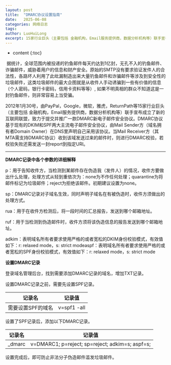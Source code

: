 ```yaml
---
layout: post
title:  "DMARC协议设置指南"
date:   2025-06-08
categories: 网络日志
tags: 
author: LuoHuiLong
excerpt: 15家行业巨头（主要包括 金融机构，Email服务提供商，数据分析机构等）联手宣布成立了新的互联网联盟，致力于提交并推广一款DMARC新电子邮件安全协议。DMARC协议基于现有的DKIM和SPF两大主流电子邮件安全协议，由Mail Sender方（域名拥有者Domain Owner）在DNS里声明自己采用该协议。当Mail Receiver方（其MTA需支持DMARC协议）收到该域发送过来的邮件时，则进行DMARC校验，若校验失败还需发送一封report到指定URI。
---
```


* content
{:toc}

 据统计，全球范围内被投递的钓鱼邮件每天约达到1亿封，无孔不入的钓鱼邮件、诈骗邮件，威胁着用户的信息和财产安全。原始的SMTP没有要求验证发件人的合法性，各路坏人利用了此纰漏制造出来大量钓鱼邮件和诈骗邮件等涉及到安全性的垃圾邮件，这类垃圾邮件的最大企图就是从收件人手动诱骗到一些有价值的信息（个人密码，银行卡密码，信用卡资料等等）, 如果不明真相的群众不知道这是一封钓鱼邮件，则非常容易上当受骗。

2012年1月30号，由PayPal，Google，微软，雅虎，ReturnPath等15家行业巨头（主要包括 金融机构，Email服务提供商，数据分析机构等）联手宣布成立了新的互联网联盟，致力于提交并推广一款DMARC新电子邮件安全协议。DMARC协议基于现有的DKIM和SPF两大主流电子邮件安全协议，由Mail Sender方（域名拥有者Domain Owner）在DNS里声明自己采用该协议。当Mail Receiver方（其MTA需支持DMARC协议）收到该域发送过来的邮件时，则进行DMARC校验，若校验失败还需发送一封report到指定URI。


----------


**DMARC记录中各个参数的详细解释**


p：用于告知收件方，当检测到某邮件存在伪造我（发件人）的情况，收件方要做出什么处理，处理方式从轻到重依次为：none为不作任何处理；quarantine为将邮件标记为垃圾邮件；reject为拒绝该邮件。初期建议设置为none。

sp：DMARC记录对子域名生效，同时声明子域名在有被伪造时，收件方须做出的处理方式。

rua：用于在收件方检测后，将一段时间的汇总报告，发送到哪个邮箱地址。

ruf：用于当检测到伪造邮件时，收件方须将该伪造信息的报告发送到哪个邮箱地址。

adkim：表明域名所有者要求使用严格的或者宽松的DKIM身份校验模式，有效值如下：r: relaxed mode，s: strict modeaspf：表明域名所有者要求使用严格的或者宽松的SPF身份校验模式，有效值如下：r: relaxed mode，s: strict mode

**设置DMARC记录**

登录域名管理后台，找到需要添加DMARC记录的域名，增加TXT记录。

设置DMARC记录之前，需要先设置SPF记录。

|记录名|记录值|
|:---:|:---:|
|需要设置SPF的域名|v=spf1 -all|

设置了SPF记录后，添加以下DMARC记录。

|记录名|记录值|
|:---:|:---:|
|_dmarc| v=DMARC1; p=reject; sp=reject; adkim=s; aspf=s;|

设置完成后，即可防止非法分子伪造邮件滥发垃圾邮件。